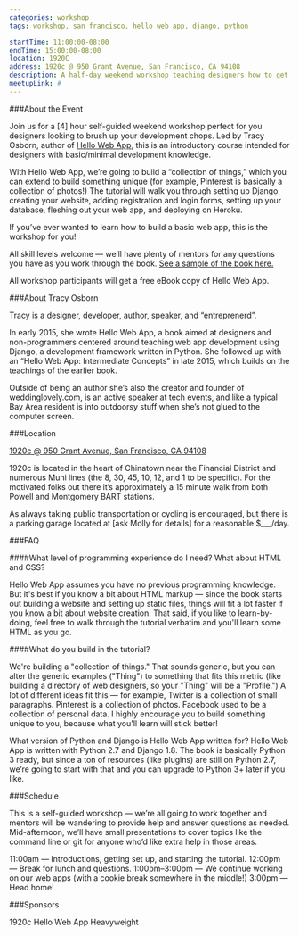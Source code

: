 ```yaml
---
categories: workshop
tags: workshop, san francisco, hello web app, django, python

startTime: 11:00:00-08:00
endTime: 15:00:00-08:00
location: 1920C
address: 1920c @ 950 Grant Avenue, San Francisco, CA 94108
description: A half-day weekend workshop teaching designers how to get started building their own web application.
meetupLink: #
---
```


###About the Event

Join us for a [4] hour self-guided weekend workshop perfect for you designers looking to brush up your development chops. Led by Tracy Osborn, author of [Hello Web App](hellowebapp.com), this is an introductory course intended for designers with basic/minimal development knowledge.

With Hello Web App, we’re going to build a “collection of things,” which you can extend to build something unique (for example, Pinterest is basically a collection of photos!) The tutorial will walk you through setting up Django, creating your website, adding registration and login forms, setting up your database, fleshing out your web app, and deploying on Heroku.

If you’ve ever wanted to learn how to build a basic web app, this is the workshop for you!

All skill levels welcome — we’ll have plenty of mentors for any questions you have as you work through the book. [See a sample of the book here.](http://hellowebapp.com/sample)

All workshop participants will get a free eBook copy of Hello Web App. 

<!---
Tickets are $5 and can be purchased at [Eventbrite?]. All ticket proceeds will go towards food and drinks for attendees. [Food TBD]
-->

###About Tracy Osborn

<!---Photo (let me know if we need larger): https://dl.dropboxusercontent.com/u/3118244/beach-lg.jpg-->

Tracy is a designer, developer, author, speaker, and “entreprenerd”.

In early 2015, she wrote Hello Web App, a book aimed at designers and non-programmers centered around teaching web app development using Django, a development framework written in Python. She followed up with an “Hello Web App: Intermediate Concepts” in late 2015, which builds on the teachings of the earlier book.

Outside of being an author she’s also the creator and founder of weddinglovely.com, is an active speaker at tech events, and like a typical Bay Area resident is into outdoorsy stuff when she’s not glued to the computer screen. 

###Location

[1920c @ 950 Grant Avenue, San Francisco, CA 94108]()

1920c is located in the heart of Chinatown near the Financial District and numerous Muni lines (the 8, 30, 45, 10, 12, and 1 to be specific). For the motivated folks out there it’s approximately a 15 minute walk from both Powell and Montgomery BART stations.

As always taking public transportation or cycling is encouraged, but there is a parking garage located at [ask Molly for details] for a reasonable $___/day.

###FAQ

####What level of programming experience do I need? What about HTML and CSS?

Hello Web App assumes you have no previous programming knowledge. But it's best if you know a bit about HTML markup — since the book starts out building a website and setting up static files, things will fit a lot faster if you know a bit about website creation. That said, if you like to learn-by-doing, feel free to walk through the tutorial verbatim and you'll learn some HTML as you go.

####What do you build in the tutorial?

We're building a "collection of things." That sounds generic, but you can alter the generic examples ("Thing") to something that fits this metric (like building a directory of web designers, so your "Thing" will be a "Profile.") A lot of different ideas fit this — for example, Twitter is a collection of small paragraphs. Pinterest is a collection of photos. Facebook used to be a collection of personal data. I highly encourage you to build something unique to you, because what you'll learn will stick better!

What version of Python and Django is Hello Web App written for?
Hello Web App is written with Python 2.7 and Django 1.8. The book is basically Python 3 ready, but since a ton of resources (like plugins) are still on Python 2.7, we’re going to start with that and you can upgrade to Python 3+ later if you like.

###Schedule

This is a self-guided workshop — we’re all going to work together and mentors will be wandering to provide help and answer questions as needed. Mid-afternoon, we’ll have small presentations to cover topics like the command line or git for anyone who’d like extra help in those areas.

11:00am — Introductions, getting set up, and starting the tutorial.
12:00pm — Break for lunch and questions.
1:00pm–3:00pm — We continue working on our web apps (with a cookie break somewhere in the middle!)
3:00pm — Head home!

###Sponsors

1920c
Hello Web App
Heavyweight
